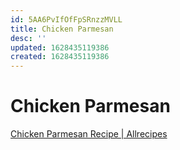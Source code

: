 ```yaml
---
id: 5AA6PvIfOfFpSRnzzMVLL
title: Chicken Parmesan
desc: ''
updated: 1628435119386
created: 1628435119386
---
```


# Chicken Parmesan
[Chicken Parmesan Recipe | Allrecipes](https://www.allrecipes.com/recipe/223042/chicken-parmesan/)
